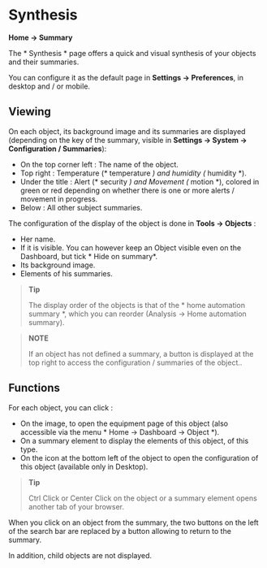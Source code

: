 # Synthesis
**Home → Summary**

The * Synthesis * page offers a quick and visual synthesis of your objects and their summaries.

You can configure it as the default page in **Settings → Preferences**, in desktop and / or mobile.

## Viewing

On each object, its background image and its summaries are displayed (depending on the key of the summary, visible in **Settings → System → Configuration / Summaries**):
- On the top corner left : The name of the object.
- Top right : Temperature (* temperature *) and humidity (* humidity *).
- Under the title : Alert (* security *) and Movement (* motion *), colored in green or red depending on whether there is one or more alerts / movement in progress.
- Below : All other subject summaries.

The configuration of the display of the object is done in **Tools → Objects** :
- Her name.
- If it is visible. You can however keep an Object visible even on the Dashboard, but tick * Hide on summary*.
- Its background image.
- Elements of his summaries.

> **Tip**
>
> The display order of the objects is that of the * home automation summary *, which you can reorder (Analysis → Home automation summary).

> **NOTE**
>
> If an object has not defined a summary, a button is displayed at the top right to access the configuration / summaries of the object..

## Functions

For each object, you can click :
- On the image, to open the equipment page of this object (also accessible via the menu * Home → Dashboard → Object *).
- On a summary element to display the elements of this object, of this type.
- On the icon at the bottom left of the object to open the configuration of this object (available only in Desktop).

> **Tip**
>
> Ctrl Click or Center Click on the object or a summary element opens another tab of your browser.

When you click on an object from the summary, the two buttons on the left of the search bar are replaced by a button allowing to return to the summary.

In addition, child objects are not displayed.
